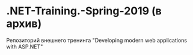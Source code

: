 # .NET-Training.-Spring-2019 (в архив)

Репозиторий внешнего тренинга "Developing modern web applications with ASP.NET"
